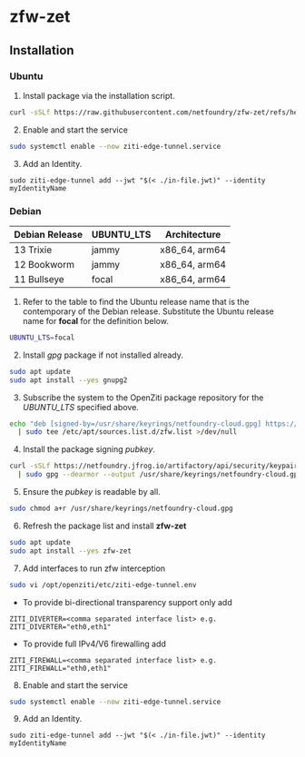 # zfw-zet

## Installation

### Ubuntu

1. Install package via the installation script.

``` bash
curl -sSLf https://raw.githubusercontent.com/netfoundry/zfw-zet/refs/heads/main/files/install-zfw-zet.bash | bash
```

2. Enable and start the service

``` bash
sudo systemctl enable --now ziti-edge-tunnel.service
```

3. Add an Identity.

```
sudo ziti-edge-tunnel add --jwt "$(< ./in-file.jwt)" --identity myIdentityName
```

### Debian

| Debian Release | UBUNTU_LTS | Architecture |
| ---- | ---- | ---- |
| 13 Trixie | jammy | x86_64, arm64 |
| 12 Bookworm | jammy | x86_64, arm64 |
| 11 Bullseye | focal | x86_64, arm64 |

1. Refer to the table to find the Ubuntu release name that is the contemporary of the Debian release. Substitute the Ubuntu release name for **focal** for the definition below.

``` bash
UBUNTU_LTS=focal
```

2. Install *gpg* package if not installed already.

``` bash
sudo apt update
sudo apt install --yes gnupg2
```

3. Subscribe the system to the OpenZiti package repository for the *UBUNTU_LTS* specified above.

``` bash
echo "deb [signed-by=/usr/share/keyrings/netfoundry-cloud.gpg] https://netfoundry.jfrog.io/artifactory/netfoundry-cloud-deb-stable ${UBUNTU_LTS} main" \
  | sudo tee /etc/apt/sources.list.d/zfw.list >/dev/null
```

4. Install the package signing *pubkey*.

``` bash
curl -sSLf https://netfoundry.jfrog.io/artifactory/api/security/keypair/public/repositories/netfoundry-cloud-deb-stable \
  | sudo gpg --dearmor --output /usr/share/keyrings/netfoundry-cloud.gpg
```

5. Ensure the *pubkey* is readable by all.

``` bash
sudo chmod a+r /usr/share/keyrings/netfoundry-cloud.gpg
```

6. Refresh the package list and install **zfw-zet**

``` bash
sudo apt update
sudo apt install --yes zfw-zet
```

7. Add interfaces to run zfw interception
   
``` bash
sudo vi /opt/openziti/etc/ziti-edge-tunnel.env
```
- To provide bi-directional transparency support only add
```
ZITI_DIVERTER=<comma separated interface list> e.g. ZITI_DIVERTER="eth0,eth1"
```
- To provide full IPv4/V6 firewalling add 
```
ZITI_FIREWALL=<comma separated interface list> e.g. ZITI_FIREWALL="eth0,eth1"
```

8. Enable and start the service

``` bash
sudo systemctl enable --now ziti-edge-tunnel.service
```

9. Add an Identity.

```
sudo ziti-edge-tunnel add --jwt "$(< ./in-file.jwt)" --identity myIdentityName
```
